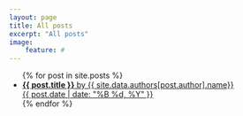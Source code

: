 ```yaml
---
layout: page
title: All posts
excerpt: "All posts"
image:
    feature: #
---
```


<ul class="post-list">
{% for post in site.posts %}
  <li><article><a href="{{ site.url }}{{ post.url }}"><b>{{ post.title }}</b> by {{ site.data.authors[post.author].name}} <br/><span class="entry-date"><time datetime="{{ post.date | date_to_xmlschema }}">{{ post.date | date: "%B %d, %Y" }}</time></span></a></article></li>
{% endfor %}
</ul>
